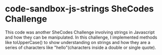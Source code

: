 # code-sandbox-js-strings SheCodes Challenge

This code was another SheCodes Challenge involving strings in Javascript and how they can be manipulated. In this challenge, I implemented methods like toUpperCase() to show understanding on strings and how they are a series of characters like "hello"(characters inside a double or single quote).
